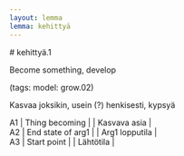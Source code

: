 ```yaml
---
layout: lemma
lemma: kehittyä
---
```


<div class="sense">
# <span class="sensename">kehittyä.1</span>

<span class="description">Become something, develop</span>

(tags: model: grow.02)

<span class="description">Kasvaa joksikin, usein (?) henkisesti, kypsyä</span>

A1 | Thing becoming |   | Kasvava asia |  
A2 | End state of arg1 |   | Arg1 lopputila |  
A3 | Start point |   | Lähtötila |  

</div>

